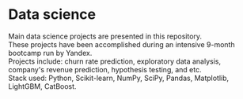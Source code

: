 # Data science
Main data science projects are presented in this repository.  
These projects have been accomplished during an intensive 9-month bootcamp run by Yandex.  
Projects include: churn rate prediction, exploratory data analysis, company's revenue prediction, hypothesis testing, and etc.  
Stack used: Python, Scikit-learn, NumPy, SciPy, Pandas, Matplotlib, LightGBM, CatBoost.
